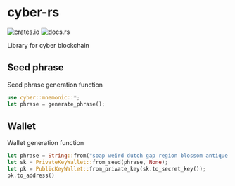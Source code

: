 # cyber-rs

![crates.io](https://img.shields.io/crates/v/cyber.svg)
![docs.rs](https://docs.rs/cyber/badge.svg)

Library for cyber blockchain

## Seed phrase
Seed phrase generation function

```rust
use cyber::mnemonic::*;
let phrase = generate_phrase();
```

## Wallet
Wallet generation function

```rust
let phrase = String::from("soap weird dutch gap region blossom antique economy legend loan ugly boring");
let sk = PrivateKeyWallet::from_seed(phrase, None);
let pk = PublicKeyWallet::from_private_key(sk.to_secret_key());
pk.to_address()
```
